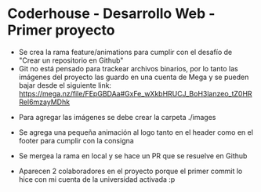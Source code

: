 # Coderhouse - Desarrollo Web - Primer proyecto

- Se crea la rama feature/animations para cumplir con el desafío de "Crear un repositorio en Github"
- Git no está pensado para trackear archivos binarios, por lo tanto las imágenes del proyecto las guardo en una cuenta de Mega y se pueden bajar desde el siguiente link:
  https://mega.nz/file/FEpGBDAa#GxFe_wXkbHRUCJ_BoH3lanzeo_tZ0HRRel6mzayMDhk
  
* Para agregar las imágenes se debe crear la carpeta ./images

* Se agrega una pequeña animación al logo tanto en el header como en el footer para cumplir con la consigna
* Se mergea la rama en local y se hace un PR que se resuelve en Github

* Aparecen 2 colaboradores en el proyecto porque el primer commit lo hice con mi cuenta de la universidad activada :p
